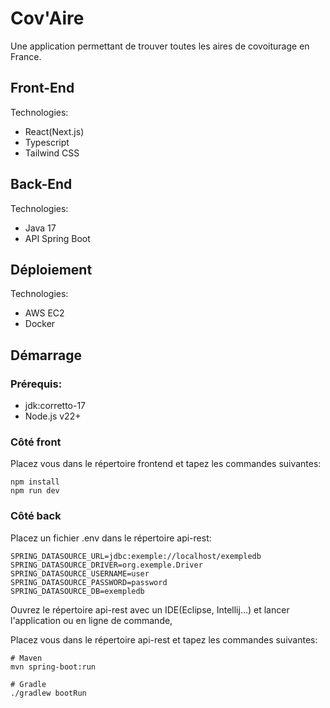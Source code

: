 # Cov'Aire

Une application permettant de trouver toutes les aires de covoiturage en France.

## Front-End

Technologies:

- React(Next.js)
- Typescript
- Tailwind CSS

## Back-End

Technologies:

- Java 17
- API Spring Boot

## Déploiement

Technologies:

- AWS EC2
- Docker

## Démarrage

### Prérequis:

- jdk:corretto-17
- Node.js v22+

### Côté front

Placez vous dans le répertoire frontend et tapez les commandes suivantes:
```
npm install
npm run dev
```

### Côté back

Placez un fichier .env dans le répertoire api-rest:
```
SPRING_DATASOURCE_URL=jdbc:exemple://localhost/exempledb
SPRING_DATASOURCE_DRIVER=org.exemple.Driver
SPRING_DATASOURCE_USERNAME=user
SPRING_DATASOURCE_PASSWORD=password
SPRING_DATASOURCE_DB=exempledb
```

Ouvrez le répertoire api-rest avec un IDE(Eclipse, Intellij...) et lancer l'application ou en ligne de commande,

Placez vous dans le répertoire api-rest et tapez les commandes suivantes:
```
# Maven
mvn spring-boot:run

# Gradle
./gradlew bootRun
```
